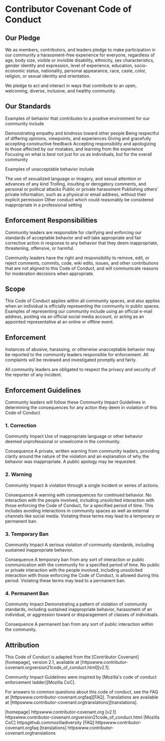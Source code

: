 
# Contributor Covenant Code of Conduct

## Our Pledge

We as members, contributors, and leaders pledge to make participation in our
community a harassment-free experience for everyone, regardless of age, body
size, visible or invisible disability, ethnicity, sex characteristics, gender
identity and expression, level of experience, education, socio-economic status,
nationality, personal appearance, race, caste, color, religion, or sexual
identity and orientation.

We pledge to act and interact in ways that contribute to an open, welcoming,
diverse, inclusive, and healthy community.

## Our Standards

Examples of behavior that contributes to a positive environment for our
community include

 Demonstrating empathy and kindness toward other people
 Being respectful of differing opinions, viewpoints, and experiences
 Giving and gracefully accepting constructive feedback
 Accepting responsibility and apologizing to those affected by our mistakes,
  and learning from the experience
 Focusing on what is best not just for us as individuals, but for the overall
  community

Examples of unacceptable behavior include

 The use of sexualized language or imagery, and sexual attention or advances of
  any kind
 Trolling, insulting or derogatory comments, and personal or political attacks
 Public or private harassment
 Publishing others' private information, such as a physical or email address,
  without their explicit permission
 Other conduct which could reasonably be considered inappropriate in a
  professional setting

## Enforcement Responsibilities

Community leaders are responsible for clarifying and enforcing our standards of
acceptable behavior and will take appropriate and fair corrective action in
response to any behavior that they deem inappropriate, threatening, offensive,
or harmful.

Community leaders have the right and responsibility to remove, edit, or reject
comments, commits, code, wiki edits, issues, and other contributions that are
not aligned to this Code of Conduct, and will communicate reasons for moderation
decisions when appropriate.

## Scope

This Code of Conduct applies within all community spaces, and also applies when
an individual is officially representing the community in public spaces.
Examples of representing our community include using an official e-mail address,
posting via an official social media account, or acting as an appointed
representative at an online or offline event.

## Enforcement

Instances of abusive, harassing, or otherwise unacceptable behavior may be
reported to the community leaders responsible for enforcement.
All complaints will be reviewed and investigated promptly and fairly.

All community leaders are obligated to respect the privacy and security of the
reporter of any incident.

## Enforcement Guidelines

Community leaders will follow these Community Impact Guidelines in determining
the consequences for any action they deem in violation of this Code of Conduct

### 1. Correction

Community Impact Use of inappropriate language or other behavior deemed
unprofessional or unwelcome in the community.

Consequence A private, written warning from community leaders, providing
clarity around the nature of the violation and an explanation of why the
behavior was inappropriate. A public apology may be requested.

### 2. Warning

Community Impact A violation through a single incident or series of
actions.

Consequence A warning with consequences for continued behavior. No
interaction with the people involved, including unsolicited interaction with
those enforcing the Code of Conduct, for a specified period of time. This
includes avoiding interactions in community spaces as well as external channels
like social media. Violating these terms may lead to a temporary or permanent
ban.

### 3. Temporary Ban

Community Impact A serious violation of community standards, including
sustained inappropriate behavior.

Consequence A temporary ban from any sort of interaction or public
communication with the community for a specified period of time. No public or
private interaction with the people involved, including unsolicited interaction
with those enforcing the Code of Conduct, is allowed during this period.
Violating these terms may lead to a permanent ban.

### 4. Permanent Ban

Community Impact Demonstrating a pattern of violation of community
standards, including sustained inappropriate behavior, harassment of an
individual, or aggression toward or disparagement of classes of individuals.

Consequence A permanent ban from any sort of public interaction within the
community.

## Attribution

This Code of Conduct is adapted from the [Contributor Covenant][homepage],
version 2.1, available at
[httpswww.contributor-covenant.orgversion21code_of_conduct.html][v2.1].

Community Impact Guidelines were inspired by
[Mozilla's code of conduct enforcement ladder][Mozilla CoC].

For answers to common questions about this code of conduct, see the FAQ at
[httpswww.contributor-covenant.orgfaq][FAQ]. Translations are available at
[httpswww.contributor-covenant.orgtranslations][translations].

[homepage] httpswww.contributor-covenant.org
[v2.1] httpswww.contributor-covenant.orgversion21code_of_conduct.html
[Mozilla CoC] httpsgithub.commozilladiversity
[FAQ] httpswww.contributor-covenant.orgfaq
[translations] httpswww.contributor-covenant.orgtranslations